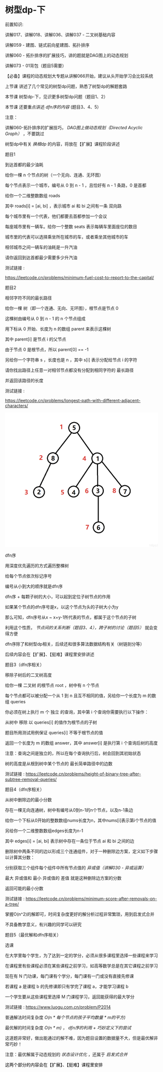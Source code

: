 # 树型dp-下

前置知识:

讲解017、讲解018、讲解036、讲解037 \- 二叉树基础内容

讲解059 \- 建图、链式前向星建图、拓扑排序

讲解060 \- 拓扑排序的扩展技巧，讲的题就是DAG图上的动态规划

讲解073 \- 01背包（题目5需要）

【必备】课程的动态规划大专题从讲解066开始，建议从头开始学习会比较系统

上节课 讲述了几个常见的树型dp问题，熟悉了树型dp的解题套路

本节课 树型dp\-下，见识更多树型dp问题（题目1、2）

本节课 还要重点讲述 _dfn序的内容_  \(题目3、4、5）

注意：

讲解060\-拓扑排序的扩展技巧， _DAG图上做动态规划（Directed Acyclic Graph）_ ，不要跳过

树型dp中有关  _换根dp_  的内容，将放在【扩展】课程阶段讲述

题目1

到达首都的最少油耗

给你一棵 n 个节点的树（一个无向、连通、无环图）

每个节点表示一个城市，编号从 0 到 n \- 1 ，且恰好有 n \- 1 条路，0 是首都

给你一个二维整数数组 roads

其中 roads\[i\] = \[ai\, bi\] ，表示城市 ai 和 bi 之间有一条 双向路

每个城市里有一个代表，他们都要去首都参加一个会议

每座城市里有一辆车。给你一个整数 seats 表示每辆车里面座位的数目

城市里的代表可以选择乘坐所在城市的车，或者乘坐其他城市的车

相邻城市之间一辆车的油耗是一升汽油

请你返回到达首都最少需要多少升汽油

测试链接 :

[https://leetcode\.cn/problems/minimum\-fuel\-cost\-to\-report\-to\-the\-capital/](https://leetcode.cn/problems/minimum-fuel-cost-to-report-to-the-capital/)

题目2

相邻字符不同的最长路径

给你一棵 树（即一个连通、无向、无环图），根节点是节点 0

这棵树由编号从 0 到 n \- 1 的 n 个节点组成

用下标从 0 开始、长度为 n 的数组 parent 来表示这棵树

其中 parent\[i\] 是节点 i 的父节点

由于节点 0 是根节点，所以 parent\[0\] == \-1

另给你一个字符串 s ，长度也是 n ，其中 s\[i\] 表示分配给节点 i 的字符

请你找出路径上任意一对相邻节点都没有分配到相同字符的 最长路径

并返回该路径的长度

测试链接 :

[https://leetcode\.cn/problems/longest\-path\-with\-different\-adjacent\-characters/](https://leetcode.cn/problems/longest-path-with-different-adjacent-characters/)

![](img/%E7%AE%97%E6%B3%95%E8%AE%B2%E8%A7%A3079%E3%80%90%E5%BF%85%E5%A4%87%E3%80%91%E6%A0%91%E5%9E%8Bdp-%E4%B8%8B0.png)

dfn序

用深度优先遍历的方式遍历整棵树

给每个节点依次标记序号

编号从小到大的顺序就是dfn序

dfn序 \+ 每颗子树的大小，可以起到定位子树节点的作用

如果某个节点的dfn序号是x，以这个节点为头的子树大小为y

那么可知，dfn序号从x ~ x\+y\-1所代表的节点，都属于这个节点的子树

利用这个性质，  _节点间的关系判断（题目3、4），跨子树的讨论（题目5）_  就会变得方便

dfn序除了和树型dp相关，后续还和很多算法数据结构有关（树链剖分等）

后续内容会在【扩展】、【挺难】课程里安排讲述

题目3（dfn序相关）

移除子树后的二叉树高度

给你一棵 二叉树 的根节点 root ，树中有 n 个节点

每个节点都可以被分配一个从 1 到 n 且互不相同的值，另给你一个长度为 m 的数组 queries

你必须在树上执行 m 个 独立 的查询，其中第 i 个查询你需要执行以下操作：

从树中 移除 以 queries\[i\] 的值作为根节点的子树

题目所用测试用例保证 queries\[i\] 不等于根节点的值

返回一个长度为 m 的数组 answer，其中 answer\[i\] 是执行第 i 个查询后树的高度

注意：查询之间是独立的，所以在每个查询执行后，树会回到其初始状态

树的高度是从根到树中某个节点的 最长简单路径中的边数

测试链接 : [https://leetcode\.cn/problems/height\-of\-binary\-tree\-after\-subtree\-removal\-queries/](https://leetcode.cn/problems/height-of-binary-tree-after-subtree-removal-queries/)

题目4（dfn序相关）

从树中删除边的最小分数

存在一棵无向连通树，树中有编号从0到n\-1的n个节点，以及n\-1条边

给你一个下标从0开始的整数数组nums长度为n，其中nums\[i\]表示第i个节点的值

另给你一个二维整数数组edges长度为n\-1

其中 edges\[i\] = \[ai\, bi\] 表示树中存在一条位于节点 ai 和 bi 之间的边

删除树中两条不同的边以形成三个连通组件，对于一种删除边方案，定义如下步骤以计算其分数：

分别获取三个组件每个组件中所有节点值的  _异或值（讲解030 \- 异或运算）_

最大 异或值和 最小 异或值的 差值 就是这种删除边方案的分数

返回可能的最小分数

测试链接 : [https://leetcode\.cn/problems/minimum\-score\-after\-removals\-on\-a\-tree/](https://leetcode.cn/problems/minimum-score-after-removals-on-a-tree/)

掌握O\(n^2\)的解即可，时间复杂度更好的解分析过程非常繁琐，用到启发式合并

不具备教学意义，有兴趣的同学可以研究

题目5（最优解和dfn序相关）

选课

在大学里每个学生，为了达到一定的学分，必须从很多课程里选择一些课程来学习

在课程里有些课程必须在某些课程之前学习，如高等数学总是在其它课程之前学习

现在有 N 门功课，每门课有个学分，每门课有一门或没有直接先修课

若课程 a 是课程 b 的先修课即只有学完了课程 a，才能学习课程 b

一个学生要从这些课程里选择 M 门课程学习，返回能获得的最大学分

测试链接 : [https://www\.luogu\.com\.cn/problem/P2014](https://www.luogu.com.cn/problem/P2014)

普通解法时间复杂度 _O\(n \* 每个节点的孩子平均数量 \* m的平方\)_

最优解的时间复杂度 _O\(n \* m\)_ ， _dfn序的利用 \+ 巧妙定义下的尝试_

这道题非常好，做出能通过的解不难，因为题目设置的数据量不大，但是最优解非常巧妙！

注意：最优解属于动态规划的  _状态设计优化_ ，还属于  _启发式合并_

<span style="color:#000000">这两个部分的内容会在【扩展】、【挺难】课程里安排</span>

